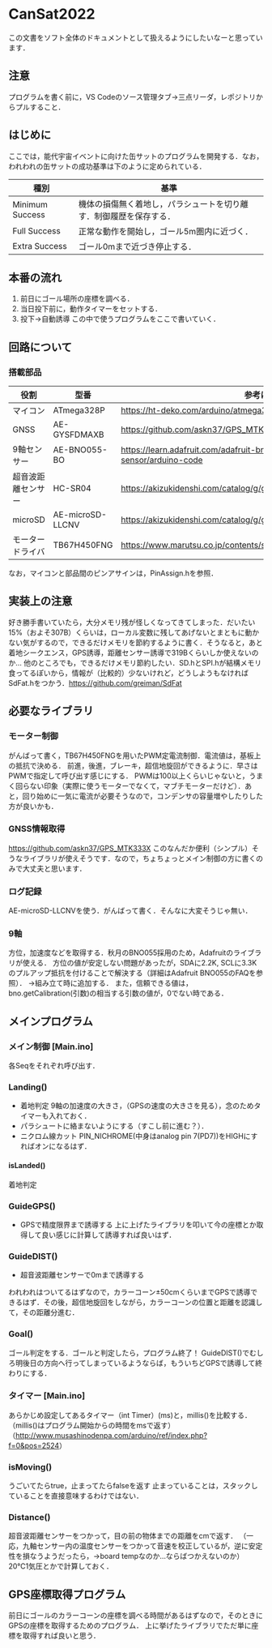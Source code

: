 # CanSat2022

この文書をソフト全体のドキュメントとして扱えるようにしたいなーと思っています．

## 注意
プログラムを書く前に，VS Codeのソース管理タブ→三点リーダ，レポジトリからプルすること．

## はじめに

ここでは，能代宇宙イベントに向けた缶サットのプログラムを開発する．なお，われわれの缶サットの成功基準は下のように定められている．

| 種別 | 基準 |
| ---- | ---- |
| Minimum Success | 機体の損傷無く着地し，パラシュートを切り離す．制御履歴を保存する． |
| Full Success | 正常な動作を開始し，ゴール5m圏内に近づく． |
| Extra Success | ゴール0mまで近づき停止する． |

## 本番の流れ

1. 前日にゴール場所の座標を調べる．
1. 当日投下前に，動作タイマーをセットする．
1. 投下→自動誘導
この中で使うプログラムをここで書いていく．

## 回路について

### 搭載部品

| 役割 | 型番 | 参考になるサイト |
| --- | --- | --- |
| マイコン | ATmega328P | <https://ht-deko.com/arduino/atmega328p.html> |
| GNSS | AE-GYSFDMAXB | <https://github.com/askn37/GPS_MTK333X> |
| 9軸センサー | AE-BNO055-BO | <https://learn.adafruit.com/adafruit-bno055-absolute-orientation-sensor/arduino-code> |
| 超音波距離センサー | HC-SR04 | <https://akizukidenshi.com/catalog/g/gM-11009/> |
| microSD | AE-microSD-LLCNV | <https://akizukidenshi.com/catalog/g/gK-14015/> |
| モータードライバ | TB67H450FNG | <https://www.marutsu.co.jp/contents/shop/marutsu/datasheet/TB67H450FNG.pdf> |

なお，マイコンと部品間のピンアサインは，PinAssign.hを参照．

## 実装上の注意

好き勝手書いていたら，大分メモリ残が怪しくなってきてしまった．だいたい15%（およそ307B）くらいは，ローカル変数に残してあげないとまともに動かない気がするので，できるだけメモリを節約するように書く．そうなると，あと着地シークエンス，GPS誘導，距離センサー誘導で319Bくらいしか使えないのか…
他のところでも，できるだけメモリ節約したい．SD.hとSPI.hが結構メモリ食ってるぽいから，情報が（比較的）少ないけれど，どうしようもなければSdFat.hをつかう．<https://github.com/greiman/SdFat>

## 必要なライブラリ

### モーター制御

がんばって書く，TB67H450FNGを用いたPWM定電流制御．電流値は，基板上の抵抗で決める．
前進，後進，ブレーキ，超信地旋回ができるように．早さはPWMで指定して呼び出す感じにする．
PWMは100以上くらいじゃないと，うまく回らない印象（実際に使うモーターでなくて，マブチモーターだけど）．あと，回り始めに一気に電流が必要そうなので，コンデンサの容量増やしたりした方が良いかも．

### GNSS情報取得

<https://github.com/askn37/GPS_MTK333X>
このなんだか便利（シンプル）そうなライブラリが使えそうです．なので，ちょちょっとメイン制御の方に書くのみで大丈夫と思います．

### ログ記録

AE-microSD-LLCNVを使う．がんばって書く．そんなに大変そうじゃ無い．

### 9軸

方位，加速度などを取得する．秋月のBNO055採用のため，Adafruitのライブラリが使える．
方位の値が安定しない問題があったが，SDAに2.2K, SCLに3.3Kのプルアップ抵抗を付けることで解決する（詳細はAdafruit BNO055のFAQを参照）．
→組み立て時に追加する．
また，信頼できる値は，bno.getCalibration(引数)の相当する引数の値が，0でない時である．

## メインプログラム

### メイン制御 [Main.ino]

各Seqをそれぞれ呼び出す．

### Landing()

- 着地判定
9軸の加速度の大きさ，（GPSの速度の大きさを見る），念のためタイマーも入れておく．
- パラシュートに絡まないようにする（すこし前に進む？）．
- ニクロム線カット
PIN_NICHROME(中身はanalog pin 7(PD7))をHIGHにすればオンになるはず．

#### isLanded()

着地判定

### GuideGPS()

- GPSで精度限界まで誘導する
上に上げたライブラリを叩いて今の座標とか取得して良い感じに計算して誘導すれば良いはず．

### GuideDIST()

- 超音波距離センサーで0mまで誘導する

われわれはついてるはずなので，カラーコーン±50cmくらいまでGPSで誘導できるはず．その後，超信地旋回をしながら，カラーコーンの位置と距離を認識して，その距離分進む．

### Goal()

ゴール判定をする．ゴールと判定したら，プログラム終了！
GuideDIST()でむしろ明後日の方向へ行ってしまっているようならば，もういちどGPSで誘導して終わりにする．

### タイマー [Main.ino]

あらかじめ設定してあるタイマー（int Timer）(ms)と，millis()を比較する．
（millis()はプログラム開始からの時間をmsで返す）（<http://www.musashinodenpa.com/arduino/ref/index.php?f=0&pos=2524>）

### isMoving()

うごいてたらtrue，止まってたらfalseを返す
止まっていることは，スタックしていることを直接意味するわけではない．

### Distance()

超音波距離センサーをつかって，目の前の物体までの距離をcmで返す．
（一応，九軸センサー内の温度センサーをつかって音速を校正しているが，逆に安定性を損なうようだったら，→board tempなのか…ならばつかえないのか）20℃1気圧とかで計算しておく．

## GPS座標取得プログラム

前日にゴールのカラーコーンの座標を調べる時間があるはずなので，そのときにGPSの座標を取得するためのプログラム．
上に挙げたライブラリでただ単に座標を取得すれば良いと思う．
